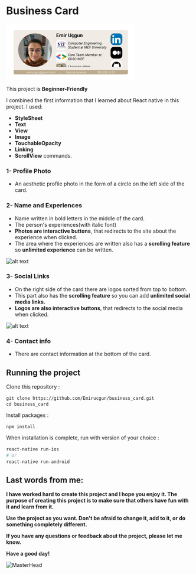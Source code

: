 # Business Card

<img src="assets/Screenshot_20231130_172757_Expo Go.jpg" alt="alt text" width="350" height="150">

This project is **Beginner-Friendly**

I combined the first information that I learned about React native in this project. I used:
- **StyleSheet**
- **Text**
- **View**
- **Image**
- **TouchableOpacity**
- **Linking**
- **ScrollView** commands.


### 1- Profile Photo

* An aesthetic profile photo in the form of a circle on the left side of the card.


### 2- Name and Experiences
* Name written in bold letters in the middle of the card.
* The person's experiences(with italic font)
* **Photos are interactive buttons**, that redirects to the site about the experience when clicked.
* The area where the experiences are written also has a **scrolling feature** so **unlimited experience** can be written.
<img src="assets/giphy.gif" alt="alt text" width="350" height="150">


### 3- Social Links
* On the right side of the card there are logos sorted from top to bottom.
* This part also has the **scrolling feature** so you can add **unlimited social media links.**
* **Logos are also interactive buttons**, that redirects to the social media when clicked.
<img src="assets/giphy (1).gif" alt="alt text" width="350" height="150">


### 4- Contact info
* There are contact information at the bottom of the card.

## Running the project

Clone this repository :

```
git clone https://github.com/Emirucgun/business_card.git
cd business_card
```

Install packages :

```
npm install
```

When installation is complete, run with version of your choice :

```bash
react-native run-ios
# or
react-native run-android
```

## Last words from me:

**I have worked hard to create this project and I hope you enjoy it. The purpose of creating this project is to make sure that others have fun with it and learn from it.**

**Use the project as you want. Don't be afraid to change it, add to it, or do something completely different.**

**If you have any questions or feedback about the project, please let me know.**

**Have a good day!**

![MasterHead](https://media2.giphy.com/media/xUPOqo6E1XvWXwlCyQ/giphy.gif?cid=ecf05e472qy7mkgkoazfneswyq4z8y6zige1bc5h6nj1nel3&ep=v1_gifs_search&rid=giphy.gif&ct=g)
